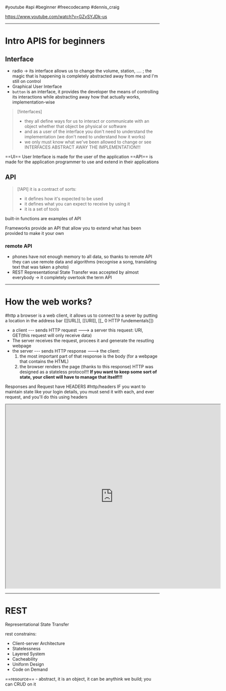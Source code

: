 #youtube #api #beginner #freecodecamp 
#dennis_craig

https://www.youtube.com/watch?v=GZvSYJDk-us


----------
# Intro APIS for beginners

## Interface
- radio -> its interface allows us to change the volume, station, .... ; the magic that is happening is completely abstracted away from me and I'm still on control
- Graphical User Interface
- `button` is an  interface, it provides the developer the means of controlling its interactions while abstracting away how that actually works, implementation-wise

>[!interfaces]
>- they all define ways for us to interact or communicate with an object whether that object be physical or software
>- and as a user of the interface you don't need to understand the implementation (we don't need to understand how it works)
>- we only must know what we've been allowed to change or see
INTERFACES ABSTRACT AWAY THE IMPLEMENTATION!!!

==UI== User Interface is made for the user of the application
==API== is made for the application programmer to use and extend in their applications

## API
>[!API]
>it is a contract of sorts:
>  - it defines how it's expected to be used
>  - it defines what you can expect to receive by using it
>  - it is a set of tools

built-in functions are examples of API

Frameworks provide an API that allow you to extend what has been provided to make it your own

### remote API
- phones have not enough memory to all data, so thanks to remote API they can use remote data and algorithms (recognise a song, translating text that was taken a photo)
- REST Representational State Transfer was accepted by almost everybody -> it completely overtook the term API

----------------
# How the web works?
#http
a browser is a web client, it allows us to connect to a sever by putting a location in the address bar ([[URL]], [[URI]], [[_ 0 HTTP fundementals]])


- a client  --- sends HTTP request --->  a server
this request: URI, GET(this request will only receive data)
- The server receives the request, procees it and generate the resutling webpage
- the server --- sends HTTP response ---> the client:
	1. the most important part of that response is the body (for a webpage that contains the HTML) 
	2. the browser renders the page (thanks to this response)
HTTP was designed as a stateless protocol!!!
**If you want to keep some sort of state, your client will have to manage that itself!!!**

Responses and Request have HEADERS
#http/headers
IF you want to maintain state like your login details, you must send it with each, and ever request, and you'll do this using headers
<iframe src="https://en.wikipedia.org/wiki/List_of_HTTP_header_fields" height=600 width=700></iframe>

----
# REST
Representational State Transfer

rest constrains:
- Client-server Architecture
- Statelessness
- Layered System
- Cacheability
- Uniform Design
- Code on Demand

==resource== - abstract, it is an object, it can be anythink we build; you can CRUD on it























